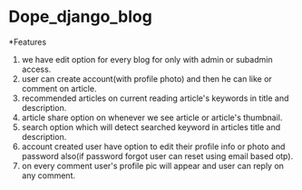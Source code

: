 # Dope_django_blog

*Features
1. we have edit option for every blog for only with admin or subadmin access.
2. user can create account(with profile photo) and then he can like or comment on article.
3. recommended articles on current reading article's keywords in title and description.
4. article share option on whenever we see article or article's thumbnail.
5. search option which will detect searched keyword in articles title and description.
6. account created user have option to edit their profile info or photo and password also(if password forgot user can reset using email based otp).
7. on every comment user's profile pic will appear and user can reply on any comment.
